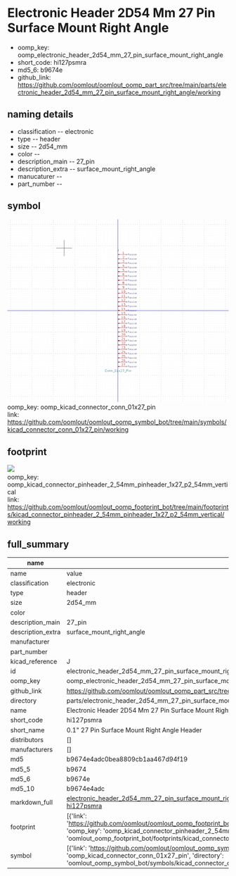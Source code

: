 # Electronic Header 2D54 Mm 27 Pin Surface Mount Right Angle

  
* oomp_key: oomp_electronic_header_2d54_mm_27_pin_surface_mount_right_angle 
* short_code: hi127psmra
* md5_6: b9674e  
* github_link: https://github.com/oomlout/oomlout_oomp_part_src/tree/main/parts/electronic_header_2d54_mm_27_pin_surface_mount_right_angle/working  
## naming details
* classification -- electronic
* type -- header
* size -- 2d54_mm
* color -- 
* description_main -- 27_pin
* description_extra -- surface_mount_right_angle
* manucaturer -- 
* part_number -- 



## symbol

![](symbol/0/working/working_600.png)  
oomp_key: oomp_kicad_connector_conn_01x27_pin  
link: https://github.com/oomlout/oomlout_oomp_symbol_bot/tree/main/symbols/kicad_connector_conn_01x27_pin/working  

## footprint

![](footprint/0/working/working_600.png)  
oomp_key: oomp_kicad_connector_pinheader_2_54mm_pinheader_1x27_p2_54mm_vertical  
link: https://github.com/oomlout/oomlout_oomp_footprint_bot/tree/main/footprints/kicad_connector_pinheader_2_54mm_pinheader_1x27_p2_54mm_vertical/working  

## full_summary
| name | value | 
| --- | --- | 
| name | value | 
| classification | electronic | 
| type | header | 
| size | 2d54_mm | 
| color |  | 
| description_main | 27_pin | 
| description_extra | surface_mount_right_angle | 
| manufacturer |  | 
| part_number |  | 
| kicad_reference | J | 
| id | electronic_header_2d54_mm_27_pin_surface_mount_right_angle | 
| oomp_key | oomp_electronic_header_2d54_mm_27_pin_surface_mount_right_angle | 
| github_link | https://github.com/oomlout/oomlout_oomp_part_src/tree/main/parts/electronic_header_2d54_mm_27_pin_surface_mount_right_angle/working | 
| directory | parts/electronic_header_2d54_mm_27_pin_surface_mount_right_angle | 
| name | Electronic Header 2D54 Mm 27 Pin Surface Mount Right Angle | 
| short_code | hi127psmra | 
| short_name | 0.1" 27 Pin Surface Mount Right Angle Header | 
| distributors | [] | 
| manufacturers | [] | 
| md5 | b9674e4adc0bea8809cb1aa467d94f19 | 
| md5_5 | b9674 | 
| md5_6 | b9674e | 
| md5_10 | b9674e4adc | 
| markdown_full | [electronic_header_2d54_mm_27_pin_surface_mount_right_angle](https://github.com/oomlout/oomlout_oomp_part_src/tree/main/parts/electronic_header_2d54_mm_27_pin_surface_mount_right_angle/working)<br>[hi127psmra](https://github.com/oomlout/oomlout_oomp_part_src/tree/main/parts/electronic_header_2d54_mm_27_pin_surface_mount_right_angle/working)<br> | 
| footprint | [{'link': 'https://github.com/oomlout/oomlout_oomp_footprint_bot/tree/main/foootprntss/kicad_connector_pinheader_2_54mm_pinheader_1x27_p2_54mm_vertical', 'oomp_key': 'oomp_kicad_connector_pinheader_2_54mm_pinheader_1x27_p2_54mm_vertical', 'directory': 'oomlout_oomp_footprint_bot/footprints/kicad_connector_pinheader_2_54mm_pinheader_1x27_p2_54mm_vertical//working/working.kicad_mod'}] | 
| symbol | [{'link': 'https://github.com/oomlout/oomlout_oomp_symbol_bot/tree/main/symbols/kicad_connector_conn_01x27_pin', 'oomp_key': 'oomp_kicad_connector_conn_01x27_pin', 'directory': 'oomlout_oomp_symbol_bot/symbols/kicad_connector_conn_01x27_pin//working/working.kicad_sym'}] | 
